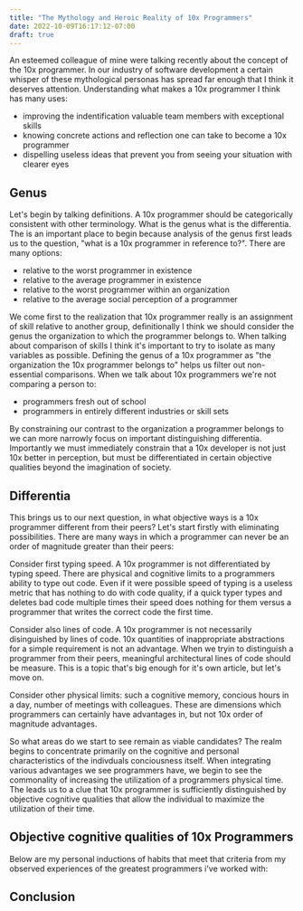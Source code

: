 ```yaml
---
title: "The Mythology and Heroic Reality of 10x Programmers"
date: 2022-10-09T16:17:12-07:00
draft: true
---
```


An esteemed colleague of mine were talking recently about the concept of the 10x programmer.  In our industry of software development a certain whisper of these mythological personas has spread far enough that I think it deserves attention.  Understanding what makes a 10x programmer I think has many uses:

* improving the indentification valuable team members with exceptional skills
* knowing concrete actions and reflection one can take to become a 10x programmer
* dispelling useless ideas that prevent you from seeing your situation with clearer eyes

## Genus

Let's begin by talking definitions.  A 10x programmer should be categorically consistent with other terminology.  What is the genus what is the differentia.  The is an important place to begin because analysis of the genus first leads us to the question, "what is a 10x programmer in reference to?".  There are many options:

* relative to the worst programmer in existence
* relative to the average programmer in existence
* relative to the worst programmer within an organization
* relative to the average social perception of a programmer

We come first to the realization that 10x programmer really is an assignment of skill relative to another group, definitionally I think we should consider the genus the organization to which the programmer belongs to.  When talking about comparison of skills I think it's important to try to isolate as many variables as possible.  Defining the genus of a 10x programmer as "the organization the 10x programmer belongs to" helps us filter out non-essential comparisons.  When we talk about 10x programmers we're not comparing a person to:

* programmers fresh out of school
* programmers in entirely different industries or skill sets

By constraining our contrast to the organization a programmer belongs to we can more narrowly focus on important distinguishing differentia. Importantly we must immediately constrain that a 10x developer is not just 10x better in perception, but must be differentiated in certain objective qualities beyond the imagination of society.

 ## Differentia

This brings us to our next question, in what objective ways is a 10x programmer different from their peers? Let's start firstly with eliminating possibilities.  There are many ways in which a programmer can never be an order of magnitude greater than their peers:

Consider first typing speed.  A 10x programmer is not differentiated by typing speed.  There are physical and cognitive limits to a programmers ability to type out code.  Even if it were possible speed of typing is a useless metric that has nothing to do with code quality, if a quick typer types and deletes bad code multiple times their speed does nothing for them versus a programmer that writes the correct code the first time.

Consider also lines of code.  A 10x programmer is not necessarily disinguished by lines of code.  10x quantities of inappropriate abstractions for a simple requirement is not an advantage.  When we tryin to distinguish a programmer from their peers, meaningful architectural lines of code should be measure.  This is a topic that's big enough for it's own article, but let's move on.

Consider other physical limits: such a cognitive memory, concious hours in a day, number of meetings with colleagues.  These are dimensions which programmers can certainly have advantages in, but not 10x order of magnitude advantages.  

So what areas do we start to see remain as viable candidates?  The realm begins to concentrate primarily on the cognitive and personal characteristics of the indivduals conciousness itself.  When integrating various advantages we see programmers have, we begin to see the commonality of increasing the utilization of a programmers physical time.  The leads us to a clue that 10x programmer is sufficiently distinguished by objective cognitive qualities that allow the individual to maximize the utilization of their time.

## Objective cognitive qualities of 10x Programmers

Below are my personal inductions of habits that meet that criteria from my observed experiences of the greatest programmers i've worked with:

## Conclusion

